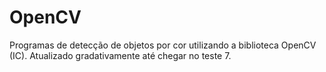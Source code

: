 # OpenCV
Programas de detecção de objetos por cor utilizando a biblioteca OpenCV (IC).
Atualizado gradativamente até chegar no teste 7.
